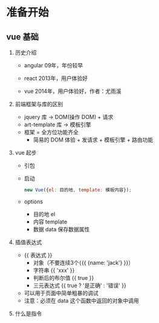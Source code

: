# 准备开始

## vue 基础

1. 历史介绍

   - angular 09年，年份较早

   - react 2013年，用户体验好

   - vue 2014年，用户体验好，作者：尤雨溪

2. 前端框架与库的区别

   - jquery 库 -> DOM(操作 DOM) + 请求
   - art-template 库 -> 模板引擎
   - 框架 = 全方位功能齐全
     - 简易的 DOM 体验 + 发请求 + 模板引擎 + 路由功能

3. vue 起步

   - 引包

   - 启动 

     ```javascript
     new Vue({el: 目的地, template: 模板内容});
     ```

   - options

     - 目的地 el
     - 内容 template
     - 数据 data 保存数据属性

4. 插值表达式

   - {{ 表达式 }}
     - 对象（不要连续3个`{`{{ {name: 'jack'} }}）
     - 字符串 {{ 'xxx' }}
     - 判断后的布尔值 {{ true }}
     - 三元表达式 {{ true ? '是正确' : '错误' }}
   - 可以用于页面中简单粗暴的调试
   - 注意：必须在 data 这个函数中返回的对象中调用

5. 什么是指令

